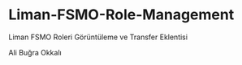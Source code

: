 # Liman-FSMO-Role-Management

Liman FSMO Roleri Görüntüleme ve Transfer Eklentisi

Ali Buğra Okkalı
